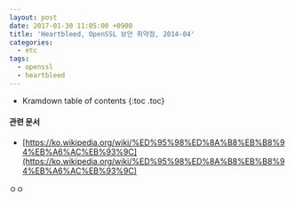 ```yaml
---
layout: post
date: 2017-01-30 11:05:00 +0900
title: 'Heartbleed, OpenSSL 보안 취약점, 2014-04'
categories:
  - etc
tags:
  - openssl
  - heartbleed
---
```


* Kramdown table of contents
{:toc .toc}

#### 관련 문서

- [https://ko.wikipedia.org/wiki/%ED%95%98%ED%8A%B8%EB%B8%94%EB%A6%AC%EB%93%9C](https://ko.wikipedia.org/wiki/%ED%95%98%ED%8A%B8%EB%B8%94%EB%A6%AC%EB%93%9C)

ㅇㅇ
